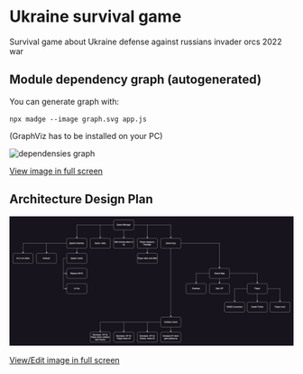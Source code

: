 # Ukraine survival game

Survival game about Ukraine defense against russians invader orcs 2022 war

## Module dependency graph (autogenerated)

You can generate graph with:
```
npx madge --image graph.svg app.js
```
(GraphViz has to be installed on your PC)

![dependensies graph](https://gehinom.github.io/ukraine-survival-game/graph.svg)

[View image in full screen](https://gehinom.github.io/ukraine-survival-game/graph.svg)

## Architecture Design Plan
![Architecture Diagram](readme-img/architecture-diagram.png)

[View/Edit image in full screen](https://drive.google.com/file/d/1A4ky3xO43eAG6_D2c-_BjhCF8kfpck7a/view?usp=sharing)

